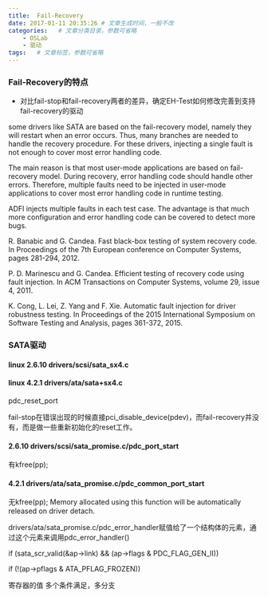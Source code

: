 ```yaml
---
title:  Fail-Recovery
date: 2017-01-11 20:35:26 # 文章生成时间，一般不改
categories:   # 文章分类目录，参数可省略
    - OSLab
    - 驱动
tags:   # 文章标签，参数可省略
---
```

### Fail-Recovery的特点
* 对比fail-stop和fail-recovery两者的差异，确定EH-Test如何修改完善到支持fail-recovery的驱动


some drivers like SATA are based on the
fail-recovery model, namely they will restart when an
error occurs. Thus, many branches are needed to handle
the recovery procedure. For these drivers, injecting a
single fault is not enough to cover most error handling
code.



The main reason is that
most user-mode applications are based on fail-recovery
model. During recovery, error handling code should
handle other errors. Therefore, multiple faults need to
be injected in user-mode applications to cover most
error handling code in runtime testing.



ADFI injects multiple faults in each test case. The advantage is that much more configuration and error handling code can be covered to detect more bugs.



R. Banabic and G. Candea. Fast black-box testing of system
recovery code. In Proceedings of the 7th European
conference on Computer Systems, pages 281-294, 2012.



P. D. Marinescu and G. Candea. Efficient testing of recovery
code using fault injection. In ACM Transactions
on Computer Systems, volume 29, issue 4, 2011.

K. Cong, L. Lei, Z. Yang and F. Xie. Automatic fault injection
for driver robustness testing. In Proceedings of
the 2015 International Symposium on Software Testing
and Analysis, pages 361-372, 2015.


<!--more-->

### SATA驱动
#### linux 2.6.10 drivers/scsi/sata_sx4.c


#### linux 4.2.1 drivers/ata/sata+sx4.c
pdc_reset_port


fail-stop在错误出现的时候直接pci_disable_device(pdev)，而fail-recovery并没有，而是做一些重新初始化的reset工作。


#### 2.6.10 drivers/scsi/sata_promise.c/pdc_port_start
有kfree(pp);

#### 4.2.1 drivers/ata/sata_promise.c/pdc_common_port_start
无kfree(pp);
Memory allocated using this function will be automatically released on driver detach.

drivers/ata/sata_promise.c/pdc_error_handler赋值给了一个结构体的元素，通过这个元素来调用pdc_error_handler()

if (sata_scr_valid(&ap->link) && (ap->flags & PDC_FLAG_GEN_II))

if (!(ap->pflags & ATA_PFLAG_FROZEN))

寄存器的值
多个条件满足，多分支
